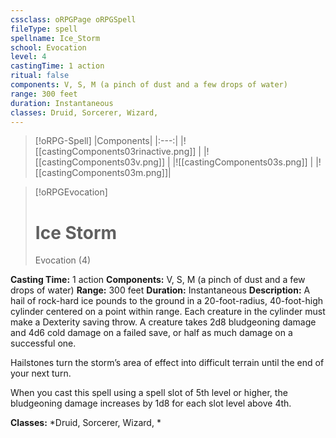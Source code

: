 ```yaml
---
cssclass: oRPGPage oRPGSpell
fileType: spell
spellname: Ice_Storm
school: Evocation
level: 4
castingTime: 1 action
ritual: false
components: V, S, M (a pinch of dust and a few drops of water)
range: 300 feet
duration: Instantaneous
classes: Druid, Sorcerer, Wizard,
---
```

> [!oRPG-Spell]
> |Components|
> |:---:|
> |![[castingComponents03rinactive.png]] |
> |![[castingComponents03v.png]] |
> |![[castingComponents03s.png]] |
> |![[castingComponents03m.png]]|

> [!oRPGEvocation]
>#  Ice Storm
> Evocation  (4)

**Casting Time:** 1 action
**Components:** V, S, M (a pinch of dust and a few drops of water)
**Range:** 300 feet
**Duration:**  Instantaneous
**Description:**
A hail of rock-hard ice pounds to the ground in a 20-foot-radius, 40-foot-high cylinder centered on a point within range. Each creature in the cylinder must make a Dexterity saving throw. A creature takes 2d8 bludgeoning damage and 4d6 cold damage on a failed save, or half as much damage on a successful one.



 Hailstones turn the storm’s area of effect into difficult terrain until the end of your next turn.

When you cast this spell using a spell slot of 5th level or higher, the bludgeoning damage increases by 1d8 for each slot level above 4th.

**Classes:**  *Druid, Sorcerer, Wizard, *



